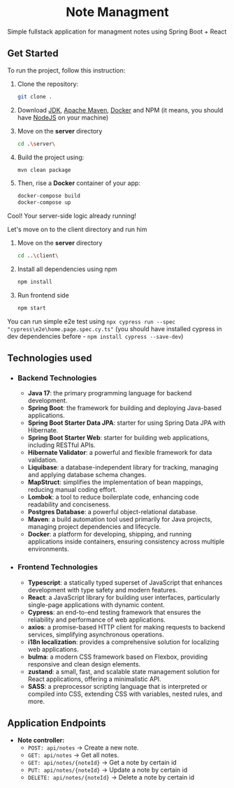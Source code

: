 # <div align="center">Note Managment</div>

Simple fullstack application for managment notes using Spring Boot + React

## Get Started

To run the project, follow this instruction:

1. Clone the repository:
    ```bash
    git clone .
    ```

2. Download [JDK](https://www.oracle.com/java/technologies/downloads/), [Apache Maven](https://maven.apache.org/download.cgi), [Docker](https://docs.docker.com/get-docker/) and NPM (it means, you should have [NodeJS](https://nodejs.org/en) on your machine)

3. Move on the <strong>server</strong> directory
    ```bash
    cd .\server\
    ```

4. Build the project using:
    ```bash
    mvn clean package 
    ```

5. Then, rise a **Docker** container of your app:
    ```bash
    docker-compose build
    docker-compose up
    ```

Cool! Your server-side logic already running!

Let's move on to the client directory and run him

1. Move on the <strong>server</strong> directory
    ```bash
    cd ..\client\
    ```

2. Install all dependencies using npm
    ```bash
    npm install
    ```

3. Run frontend side
    ```bash
    npm start
    ```

You can run simple e2e test using ```npx cypress run --spec "cypress\e2e\home.page.spec.cy.ts"``` (you should have installed cypress in dev dependencies before - ```npm install cypress --save-dev```)

## Technologies used

- ### Backend Technologies
    - **Java 17**: the primary programming language for backend development.
    - **Spring Boot**: the framework for building and deploying Java-based applications.
    - **Spring Boot Starter Data JPA**: starter for using Spring Data JPA with Hibernate.
    - **Spring Boot Starter Web**: starter for building web applications, including RESTful APIs.
    - **Hibernate Validator**: a powerful and flexible framework for data validation.
    - **Liquibase**: a database-independent library for tracking, managing and applying database schema changes.
    - **MapStruct**: simplifies the implementation of bean mappings, reducing manual coding effort.
    - **Lombok**: a tool to reduce boilerplate code, enhancing code readability and conciseness.
    - **Postgres Database**: a powerful object-relational database.
    - **Maven**: a build automation tool used primarily for Java projects, managing project dependencies and lifecycle.
    - **Docker**: a platform for developing, shipping, and running applications inside containers, ensuring consistency across multiple environments.
- ### Frontend Technologies
  - **Typescript**: a statically typed superset of JavaScript that enhances development with type safety and modern features.
  - **React**: a JavaScript library for building user interfaces, particularly single-page applications with dynamic content.
  - **Cypress**: an end-to-end testing framework that ensures the reliability and performance of web applications.
  - **axios**: a promise-based HTTP client for making requests to backend services, simplifying asynchronous operations.
  - **i18n localization**: provides a comprehensive solution for localizing web applications.
  - **bulma**: a modern CSS framework based on Flexbox, providing responsive and clean design elements.
  - **zustand**: a small, fast, and scalable state management solution for React applications, offering a minimalistic API.
  - **SASS**: a preprocessor scripting language that is interpreted or compiled into CSS, extending CSS with variables, nested rules, and more.

## Application Endpoints

  - **Note controller:**
      - `POST: api/notes` -> Create a new note.
      - `GET: api/notes` -> Get all notes.
      - `GET: api/notes/{noteId}` -> Get a note by certain id
      - `PUT: api/notes/{noteId}` -> Update a note by certain id
      - `DELETE: api/notes/{noteId}` -> Delete a note by certain id